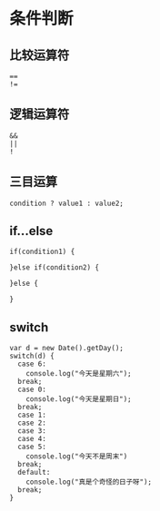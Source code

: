 # 条件判断

## 比较运算符

```
==
!=
```

## 逻辑运算符

```
&&
||
!
```

## 三目运算

```
condition ? value1 : value2;
```

## if...else

```
if(condition1) {

}else if(condition2) {

}else {

}
```

## switch

```
var d = new Date().getDay();
switch(d) {
  case 6:
    console.log("今天是星期六");
  break;
  case 0:
    console.log("今天是星期日");
  break;
  case 1:
  case 2:
  case 3:
  case 4:
  case 5:
    console.log("今天不是周末")
  break;
  default:
    console.log("真是个奇怪的日子呀");
  break; 
}
```


